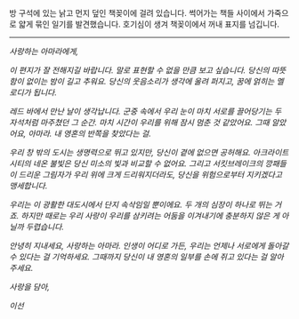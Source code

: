 방 구석에 있는 낡고 먼지 덮인 책꽂이에 걸려 있습니다. 썩어가는 책들 사이에서 가죽으로 얇게 묶인 일기를 발견했습니다. 호기심이 생겨 책꽂이에서 꺼내 표지를 넘깁니다.

---

_사랑하는 아마라에게,_

_이 편지가 잘 전해지길 바랍니다. 말로 표현할 수 없을 만큼 보고 싶습니다. 당신의 따뜻함이 없이는 밤이 길고 추워요. 당신의 웃음소리가 생각에 울려 퍼지고, 꿈에 얽히는 멜로디가 됩니다._

_레드 바에서 만난 날이 생각납니다. 군중 속에서 우리 눈이 마치 서로를 끌어당기는 두 자석처럼 마주쳤던 그 순간. 마치 시간이 우리를 위해 잠시 멈춘 것 같았어요. 그때 알았어요, 아마라. 내 영혼의 반쪽을 찾았다는 걸._

_우리 창 밖의 도시는 생명력으로 뛰고 있지만, 당신이 곁에 없으면 공허해요. 아크라이트 시티의 네온 불빛은 당신 미소의 빛과 비교할 수 없어요. 그리고 서킷브레이크의 깡패들이 드리운 그림자가 우리 위에 크게 드리워지더라도, 당신을 위험으로부터 지키겠다고 맹세합니다._

_우리는 이 광활한 대도시에서 단지 속삭임일 뿐이에요. 두 개의 심장이 하나로 뛰는 거죠. 하지만 때로는 우리 사랑이 우리를 삼키려는 어둠을 이겨내기에 충분하지 않은 게 아닐까 두렵습니다._

_안녕히 지내세요, 사랑하는 아마라. 인생이 어디로 가든, 우리는 언제나 서로에게 돌아갈 수 있다는 걸 기억하세요. 그때까지 당신이 내 영혼의 일부를 손에 쥐고 있다는 걸 알아주세요._

_사랑을 담아,_

_이선_

